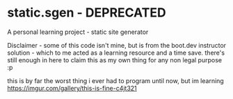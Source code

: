 # static.sgen  - DEPRECATED
A personal learning project  - static site generator


Disclaimer - some of this code isn't mine, but is from the boot.dev instructor solution - which to me acted as a learning resource and a time save.
there's still enough in here to claim this as my own thing for any non legal purpose :p

this is by far the worst thing i ever had to program until now, but im learning 
https://imgur.com/gallery/this-is-fine-c4jt321
